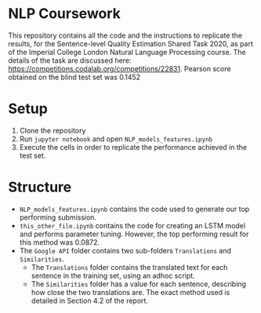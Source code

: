 # NLP Coursework


This repository contains all the code and the instructions to replicate the results, for the Sentence-level Quality Estimation Shared Task 2020, as part of the Imperial College London Natural Language Processing course. The details of the task are discussed here: https://competitions.codalab.org/competitions/22831. Pearson score obtained on the blind test set was 0.1452

# Setup
1. Clone the repository
2. Run ```jupyter notebook``` and open ```NLP_models_features.ipynb```
3. Execute the cells in order to replicate the performance achieved in the test set.


# Structure

- ```NLP_models_features.ipynb``` contains the code used to generate our top performing submission.
- ```this_other_file.ipynb``` contains the code for creating an LSTM model and performs parameter tuning. However, the top performing result for this method was 0.0872.
-  The `Google API` folder contains two sub-folders `Translations` and `Similarities`. 
    -  The `Translations` folder contains the translated text for each sentence in the training set, using an adhoc script.
    -  The `Similarities` folder has a value for each sentence, describing how close the two translations are. The exact method used is detailed in Section 4.2 of the report. 
